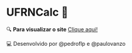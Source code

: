 
# UFRNCalc 📝
 
🔍 **Para visualizar o site** [Clique aqui!](https://pedroflp.github.io/UFRNCalc/)

💻 Desenvolvido por @pedroflp e @paulovanzo
